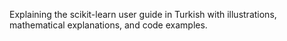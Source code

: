 Explaining the scikit-learn user guide in Turkish with illustrations, mathematical explanations, and code examples.
